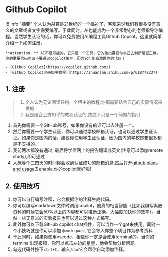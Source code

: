 # Github Copilot
<!-- prettier-ignore-start -->
!!! info "摘要"
    个人认为AI算是21世纪的一个福祉了，客观来说我们有很多没有意义的文章或者文字需要编写。于此同时，AI也能成为一个非常耐心的老师指导你编程。当然学生认证的话，你可以免费使用AI编程工具Github Copilot。这里就简单介绍一下如何注册。

    **Attention：** AI不是万能的，它只是一个工具，它的输出需要你自己去判断是否正确。你的重要代码也请不要通过copilot编写，因为它可能会泄露你的代码！

    - [Github Copilot](https://copilot.github.com/)
    - [Github Copilot注册知乎教程](https://zhuanlan.zhihu.com/p/618772237)
<!-- prettier-ignore-end -->

## 1. 注册
> 1. 个人认为无论阅读任何一个博主的教程,你都需要结合自己的实际情况来做的
> 2. 我是结合上方知乎的教程认证的,故底下只是一个简短的指引.

1. 首先你需要一个GitHub账号，如果你没有的话可以去注册一个。
2. 然后你需要一个学生认证，你可以通过学校邮箱认证，也可以通过学生证认证。如果你是国内的话，建议你使用学生证认证，因为国内的学校邮箱很多都是不支持的。
3. 我前两次都没有通过, 最后将学信网上的报告翻译成英文(注意可以添加remote study),即可通过
4. 大概等个三四天的时间你会收到认证成功的邮箱消息,然后打开[github plans and usage](https://github.com/settings/billing/summary)去enable 你的copilot就好啦!

## 2. 使用技巧
1. 你可以自行编写注释，它会根据你的注释生成代码。
2. 你可以编写markdown文件时调用copilot，他真的相当智能（比如我编写离散资料的时候它会50%以上的内容都可以推断正确，大幅度加快你的效率）。当然一些无意义的实验报告也可以通过这种方式编写。
3. 此外你可以下载GitHub copilot chat插件，可以当作一个gpt来使用。同时一个小技巧就是你可以添加 `@workspace`, 它会导入你整个项目作为参考资料
4. 于此同时，如果你使用vscode，相信你一定是会使用terminal的。当你的terminal出现报错，你可以点击左边的星星，他会帮你分析问题。
5. 勾选代码并按下`ctrl+I`，输入`/doc`它会帮你自动添加注释。